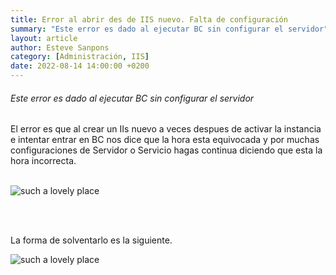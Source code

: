 ```yaml
---
title: Error al abrir des de IIS nuevo. Falta de configuración
summary: "Este error es dado al ejecutar BC sin configurar el servidor"
layout: article
author: Esteve Sanpons
category: [Administración, IIS]
date: 2022-08-14 14:00:00 +0200
---
```


###### Este error es dado al ejecutar BC sin configurar el servidor

El error es que al crear un IIs nuevo a veces despues de activar la instancia e intentar entrar en BC nos dice que la hora esta equivocada y por muchas configuraciones de Servidor o Servicio hagas continua diciendo que esta la hora incorrecta.
<br><br>

![such a lovely place](:error-al-abrir-des-de-un-iis-nuevo-falta-de-configuracion-imagen001.png)

<br><br>

La forma de solventarlo es la siguiente.

![such a lovely place](:error-al-abrir-des-de-un-iis-nuevo-falta-de-configuracion-imagen002.png)
